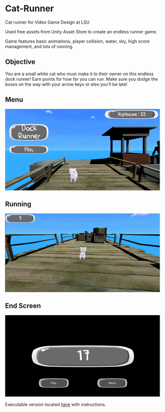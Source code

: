 # Cat-Runner
Cat runner for Video Game Design at LSU

Used free assets from Unity Asset Store to create an endless runner game. 

Game features basic animations, player collision, water, sky, high score management, and lots of running.

## Objective
You are a small white cat who must make it to their owner on this endless dock runner! Earn points for how far you can run. Make sure you dodge the boxes on the way with your arrow keys or else you'll be late!

## Menu
![](Assets/CatRunnerImages/catrunner.PNG)
## Running
![](Assets/CatRunnerImages/cat%20runner.PNG)
## End Screen
![](Assets/CatRunnerImages/catdedder.PNG)

Executable version located [here](https://github.com/MaeKat/CatRunnerEXE) with instructions.
